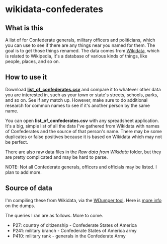 # wikidata-confederates

## What is this
A list of for Confederate generals, military officers and politicians, which you can use to see if there are any things near you named for them. The goal is to get those things renamed. The data comes from [Wikidata](https://www.wikidata.org), which is related to Wikipedia, it's a database of various kinds of things, like people, places, and so on.

## How to use it
Download **[list_of_confederates.csv](https://raw.githubusercontent.com/aawiseman/wikidata-confederates/master/list_of_confederates.csv)**  and compare it to whatever other data you are interested in, such as your town or state's streets, schools, parks, and so on. See if any match up. However, make sure to do additional research for common names to see if it's another person by the same name. 

You can open **list_of_confederates.csv** with any spreadsheet application. It's a big, simple list of all the data I've gathered from Wikidata with names of Confederates and the source of that person's name. There may be some duplicates or false positives because it is based on Wikidata which may not be perfect.

There are also raw data files in the *Raw data from Wikidata* folder, but they are pretty complicated and may be hard to parse.

NOTE: Not all Confederate generals, officers and officials may be listed. I plan to add more.

## Source of data
I'm compiling these from Wikidata, via the [WDumper tool](https://tools.wmflabs.org/wdumps/dumps). Here is [more info](https://www.wikidata.org/wiki/Wikidata:Database_download) on the dumps. 

The queries I ran are as follows. More to come.

- P27: country of citizenship - Confederate States of America
- P241: military branch - Confederate States of America army
- P410: military rank - generals in the Confederate Army


